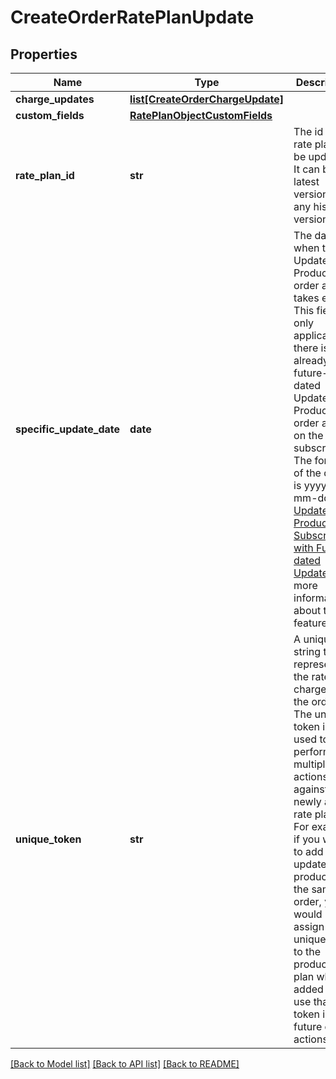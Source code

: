 # CreateOrderRatePlanUpdate

## Properties
Name | Type | Description | Notes
------------ | ------------- | ------------- | -------------
**charge_updates** | [**list[CreateOrderChargeUpdate]**](CreateOrderChargeUpdate.md) |  | [optional] 
**custom_fields** | [**RatePlanObjectCustomFields**](RatePlanObjectCustomFields.md) |  | [optional] 
**rate_plan_id** | **str** | The id of the rate plan to be updated. It can be the latest version or any history version id.  | [optional] 
**specific_update_date** | **date** |  The date when the Update Product order action takes effect. This field is only applicable if there is already a future-dated Update Product order action on the subscription. The format of the date is yyyy-mm-dd.  See [Update a Product on Subscription with Future-dated Updates](https://knowledgecenter.zuora.com/BC_Subscription_Management/Orders/AC_Orders_Tutorials/C_Update_a_Product_in_a_Subscription/Update_a_Product_on_Subscription_with_Future-dated_Updates) for more information about this feature.  | [optional] 
**unique_token** | **str** | A unique string to represent the rate plan charge in the order. The unique token is used to perform multiple actions against a newly added rate plan. For example, if you want to add and update a product in the same order, you would assign a unique token to the product rate plan when added and use that token in future order actions.  | [optional] 

[[Back to Model list]](../README.md#documentation-for-models) [[Back to API list]](../README.md#documentation-for-api-endpoints) [[Back to README]](../README.md)

